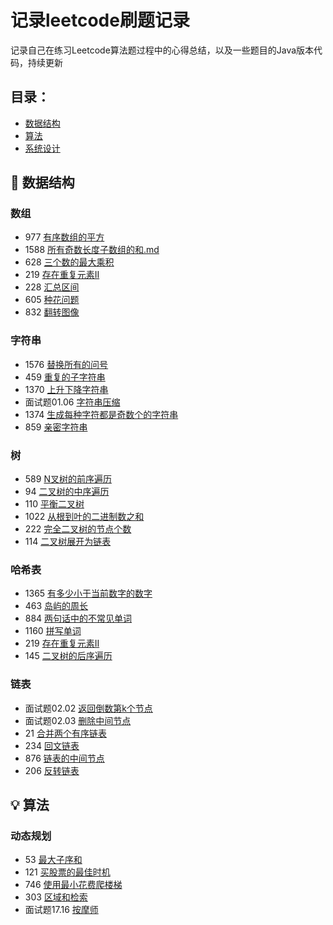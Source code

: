 # 记录leetcode刷题记录
记录自己在练习Leetcode算法题过程中的心得总结，以及一些题目的Java版本代码，持续更新

## 目录：
* [数据结构](#数据结构)
* [算法](#算法)
* [系统设计](#系统设计)

## :memo: <span id="数据结构">数据结构</span>

### 数组
* 977 [有序数组的平方](https://github.com/chenfachen/leetcode/blob/main/%E6%95%B0%E7%BB%84/977.%20%E6%9C%89%E5%BA%8F%E6%95%B0%E7%BB%84%E7%9A%84%E5%B9%B3%E6%96%B9.md)
* 1588 [所有奇数长度子数组的和.md](https://github.com/chenfachen/leetcode/blob/main/%E6%95%B0%E7%BB%84/1588.%E6%89%80%E6%9C%89%E5%A5%87%E6%95%B0%E9%95%BF%E5%BA%A6%E5%AD%90%E6%95%B0%E7%BB%84%E7%9A%84%E5%92%8C.md)
* 628 [三个数的最大乘积](https://github.com/chenfachen/leetcode/blob/main/%E6%95%B0%E7%BB%84/628.%E4%B8%89%E4%B8%AA%E6%95%B0%E7%9A%84%E6%9C%80%E5%A4%A7%E4%B9%98%E7%A7%AF.md)
* 219 [存在重复元素II](https://github.com/chenfachen/leetcode/blob/main/%E6%95%B0%E7%BB%84/219.%20%E5%AD%98%E5%9C%A8%E9%87%8D%E5%A4%8D%E5%85%83%E7%B4%A0II.md)
* 228 [汇总区间](https://github.com/chenfachen/leetcode/blob/main/%E6%95%B0%E7%BB%84/228.%E6%B1%87%E6%80%BB%E5%8C%BA%E9%97%B4.md)
* 605 [种花问题](https://github.com/chenfachen/leetcode/blob/main/%E6%95%B0%E7%BB%84/605.%E7%A7%8D%E8%8A%B1%E9%97%AE%E9%A2%98.md)
* 832 [翻转图像](https://github.com/chenfachen/leetcode/blob/main/%E6%95%B0%E7%BB%84/832.%E7%BF%BB%E8%BD%AC%E5%9B%BE%E5%83%8F.md)

### 字符串
* 1576 [替换所有的问号](https://github.com/chenfachen/leetcode/blob/main/%E5%AD%97%E7%AC%A6%E4%B8%B2/1576.%20%E6%9B%BF%E6%8D%A2%E6%89%80%E6%9C%89%E7%9A%84%E9%97%AE%E5%8F%B7.md)
* 459 [重复的子字符串](https://github.com/chenfachen/leetcode/tree/main/%E5%AD%97%E7%AC%A6%E4%B8%B2)
* 1370 [上升下降字符串](https://github.com/chenfachen/leetcode/blob/main/%E5%AD%97%E7%AC%A6%E4%B8%B2/1370.%E4%B8%8A%E5%8D%87%E4%B8%8B%E9%99%8D%E5%AD%97%E7%AC%A6%E4%B8%B2.md)
* 面试题01.06 [字符串压缩](https://github.com/chenfachen/leetcode/blob/main/%E5%AD%97%E7%AC%A6%E4%B8%B2/%E9%9D%A2%E8%AF%95%E9%A2%98%2001.06%E5%AD%97%E7%AC%A6%E4%B8%B2%E5%8E%8B%E7%BC%A9.md)
* 1374 [生成每种字符都是奇数个的字符串](https://github.com/chenfachen/leetcode/blob/main/%E5%AD%97%E7%AC%A6%E4%B8%B2/1374.%20%E7%94%9F%E6%88%90%E6%AF%8F%E7%A7%8D%E5%AD%97%E7%AC%A6%E9%83%BD%E6%98%AF%E5%A5%87%E6%95%B0%E4%B8%AA%E7%9A%84%E5%AD%97%E7%AC%A6%E4%B8%B2.md)
* 859 [亲密字符串](https://github.com/chenfachen/leetcode/blob/main/%E5%AD%97%E7%AC%A6%E4%B8%B2/859.%E4%BA%B2%E5%AF%86%E5%AD%97%E7%AC%A6%E4%B8%B2.md)

### 树
* 589 [N叉树的前序遍历](https://github.com/chenfachen/leetcode/blob/main/%E6%A0%91/589.N%E5%8F%89%E6%A0%91%E7%9A%84%E5%89%8D%E5%BA%8F%E9%81%8D%E5%8E%86.md)
* 94 [二叉树的中序遍历](https://github.com/chenfachen/leetcode/blob/main/%E6%A0%91/94.%E4%BA%8C%E5%8F%89%E6%A0%91%E7%9A%84%E4%B8%AD%E5%BA%8F%E9%81%8D%E5%8E%86.md)
* 110 [平衡二叉树](https://github.com/chenfachen/leetcode/blob/main/%E6%A0%91/110.%E5%B9%B3%E8%A1%A1%E4%BA%8C%E5%8F%89%E6%A0%91.md)
* 1022 [从根到叶的二进制数之和](https://github.com/chenfachen/leetcode/blob/main/%E6%A0%91/1022.%E4%BB%8E%E6%A0%B9%E5%88%B0%E5%8F%B6%E7%9A%84%E4%BA%8C%E8%BF%9B%E5%88%B6%E6%95%B0%E4%B9%8B%E5%92%8C.md)
* 222 [完全二叉树的节点个数](https://github.com/chenfachen/leetcode/blob/main/%E6%A0%91/222.%E5%AE%8C%E5%85%A8%E4%BA%8C%E5%8F%89%E6%A0%91%E7%9A%84%E8%8A%82%E7%82%B9%E4%B8%AA%E6%95%B0.md)
* 114 [二叉树展开为链表](https://github.com/chenfachen/leetcode/blob/main/%E6%A0%91/114.%E4%BA%8C%E5%8F%89%E6%A0%91%E5%B1%95%E5%BC%80%E4%B8%BA%E9%93%BE%E8%A1%A8.md)

### 哈希表
* 1365 [有多少小于当前数字的数字](https://github.com/chenfachen/leetcode/blob/main/%E5%93%88%E5%B8%8C%E8%A1%A8/1365.%E6%9C%89%E5%A4%9A%E5%B0%91%E5%B0%8F%E4%BA%8E%E5%BD%93%E5%89%8D%E6%95%B0%E5%AD%97%E7%9A%84%E6%95%B0%E5%AD%97.md)
* 463 [岛屿的周长](https://github.com/chenfachen/leetcode/blob/main/%E5%93%88%E5%B8%8C%E8%A1%A8/463.%20%E5%B2%9B%E5%B1%BF%E7%9A%84%E5%91%A8%E9%95%BF.md)
* 884 [两句话中的不常见单词](https://github.com/chenfachen/leetcode/blob/main/%E5%93%88%E5%B8%8C%E8%A1%A8/884.%20%E4%B8%A4%E5%8F%A5%E8%AF%9D%E4%B8%AD%E7%9A%84%E4%B8%8D%E5%B8%B8%E8%A7%81%E5%8D%95%E8%AF%8D.md)
* 1160 [拼写单词](https://github.com/chenfachen/leetcode/blob/main/%E5%93%88%E5%B8%8C%E8%A1%A8/1160.%E6%8B%BC%E5%86%99%E5%8D%95%E8%AF%8D.md)
* 219 [存在重复元素II](https://github.com/chenfachen/leetcode/blob/main/%E6%95%B0%E7%BB%84/219.%20%E5%AD%98%E5%9C%A8%E9%87%8D%E5%A4%8D%E5%85%83%E7%B4%A0II.md)
* 145 [二叉树的后序遍历](https://github.com/chenfachen/leetcode/blob/main/%E5%93%88%E5%B8%8C%E8%A1%A8/145.%E4%BA%8C%E5%8F%89%E6%A0%91%E7%9A%84%E5%90%8E%E5%BA%8F%E9%81%8D%E5%8E%86.md)

### 链表
* 面试题02.02 [返回倒数第k个节点](https://github.com/chenfachen/leetcode/blob/main/%E9%93%BE%E8%A1%A8/%E9%9D%A2%E8%AF%95%E9%A2%9802.02%E8%BF%94%E5%9B%9E%E5%80%92%E6%95%B0%E7%AC%AC%20k%20%E4%B8%AA%E8%8A%82%E7%82%B9.md)
* 面试题02.03 [删除中间节点](https://github.com/chenfachen/leetcode/blob/main/%E9%93%BE%E8%A1%A8/%E9%9D%A2%E8%AF%95%E9%A2%98%2002.03.%20%E5%88%A0%E9%99%A4%E4%B8%AD%E9%97%B4%E8%8A%82%E7%82%B9.md)
* 21 [合并两个有序链表](https://github.com/chenfachen/leetcode/blob/main/%E9%93%BE%E8%A1%A8/21.%E5%90%88%E5%B9%B6%E4%B8%A4%E4%B8%AA%E6%9C%89%E5%BA%8F%E9%93%BE%E8%A1%A8.md)
* 234 [回文链表](https://github.com/chenfachen/leetcode/blob/main/%E9%93%BE%E8%A1%A8/234.%E5%9B%9E%E6%96%87%E9%93%BE%E8%A1%A8.md)
* 876 [链表的中间节点](https://github.com/chenfachen/leetcode/blob/main/%E9%93%BE%E8%A1%A8/876.%E9%93%BE%E8%A1%A8%E7%9A%84%E4%B8%AD%E9%97%B4%E8%8A%82%E7%82%B9.md)
* 206 [反转链表](https://github.com/chenfachen/leetcode/blob/main/%E9%93%BE%E8%A1%A8/206.%E5%8F%8D%E8%BD%AC%E9%93%BE%E8%A1%A8.md)


## :bulb: <span id="算法">算法</span>

### 动态规划
* 53 [最大子序和](https://github.com/chenfachen/leetcode/blob/main/%E5%8A%A8%E6%80%81%E8%A7%84%E5%88%92/53.%E6%9C%80%E5%A4%A7%E5%AD%90%E5%BA%8F%E5%92%8C.md)
* 121 [买股票的最佳时机](https://github.com/chenfachen/leetcode/blob/main/%E5%8A%A8%E6%80%81%E8%A7%84%E5%88%92/121.%E4%B9%B0%E8%82%A1%E7%A5%A8%E7%9A%84%E6%9C%80%E4%BD%B3%E6%97%B6%E6%9C%BA.md)
* 746 [使用最小花费爬楼梯](https://github.com/chenfachen/leetcode/blob/main/%E5%8A%A8%E6%80%81%E8%A7%84%E5%88%92/746.%E4%BD%BF%E7%94%A8%E6%9C%80%E5%B0%8F%E8%8A%B1%E8%B4%B9%E7%88%AC%E6%A5%BC%E6%A2%AF.md)
* 303 [区域和检索](https://github.com/chenfachen/leetcode/blob/main/%E5%8A%A8%E6%80%81%E8%A7%84%E5%88%92/303.%20%E5%8C%BA%E5%9F%9F%E5%92%8C%E6%A3%80%E7%B4%A2.md)
* 面试题17.16 [按摩师](https://github.com/chenfachen/leetcode/blob/main/%E5%8A%A8%E6%80%81%E8%A7%84%E5%88%92/%E9%9D%A2%E8%AF%95%E9%A2%9817.16%20%E6%8C%89%E6%91%A9%E5%B8%88.md)
